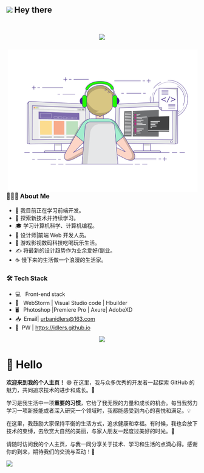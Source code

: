 <h2><img src="https://i.giphy.com/media/3o7aCTfyhYawdOXcFW/giphy.webp" width="25"> Hey there</h2>

<h1 align="center"> <a href="https://sunguoqi.com/"> <img src="https://readme-typing-svg.herokuapp.com/?lines=console.log(%22Hello%2C%20World!%22);平淡日子里，泛着光✨&center=true&size=27"> </a></h1>

<img align="right" alt="GIF" src="https://raw.githubusercontent.com/devSouvik/devSouvik/master/gif3.gif" width="500"/>

<h3> 👨🏻‍💻 About Me </h3>

- 🔭  我目前正在学习前端开发。
- 🤔  探索新技术并持续学习。
- 🎓  学习计算机科学、计算机编程。
- 💼  设计师|前端 Web 开发人员。
- 🌱  游戏影视数码科技吃喝玩乐生活。
- ✍️  将最新的设计趋势作为业余爱好/副业。
- ☕ 慢下来的生活做一个浪漫的生活家。

<h3>🛠 Tech Stack</h3>

- 💻 &nbsp; Front-end stack
- 🔧 &nbsp; WebStorm | Visual Studio code | Hbuilder
- 🖥 &nbsp; Photoshop |Premiere Pro | Axure| AdobeXD
- 📥  &nbsp;Email| urbanidlers@163.com
- 🛌  &nbsp;PW | https://idlers.github.io

<div align="center"><img src="https://cdn1.tianli0.top/gh/anzhiyu-c/anzhiyu-c/assets/github-contribution-grid-snake.svg" /></div>

# 🙋 Hello

**欢迎来到我的个人主页！** 😄 在这里，我与众多优秀的开发者一起探索 GitHub 的魅力，共同追求技术的进步和成长。🙌

学习是我生活中一项**重要的习惯**，它给了我无限的力量和成长的机会。每当我努力学习一项新技能或者深入研究一个领域时，我都能感受到内心的喜悦和满足。💡

在这里，我鼓励大家保持平衡的生活方式，追求健康和幸福。有时候，我也会放下技术的束缚，去欣赏大自然的美丽，与家人朋友一起度过美好的时光。🌿

请随时访问我的个人主页，与我一同分享关于技术、学习和生活的点滴心得。感谢你的到来，期待我们的交流与互动！🌼

![](https://camo.githubusercontent.com/75ae6eba727b37c9bf787afff6694bfedee6bb00543821f71f7c5de407e31ba3/68747470733a2f2f63646e2e6362642e696e742f616e7a686979752d61737365747340312e302e31312f696d6167652f636f6d6d6f6e2f6769746875622d696e666f2f706572736f6e616c2d686f6d65706167652d62616e6e65722e6a7067)
